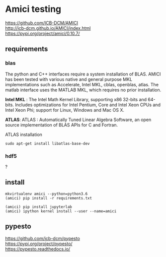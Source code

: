 # Amici testing

https://github.com/ICB-DCM/AMICI  
http://icb-dcm.github.io/AMICI/index.html  
https://pypi.org/project/amici/0.10.7/  



## requirements
### blas

The python and C++ interfaces require a system installation of BLAS. AMICI has been tested with various native and general purpose MKL implementations such as Accelerate, Intel MKL, cblas, openblas, atlas. The matlab interface uses the MATLAB MKL, which requires no prior installation.

**Intel MKL** : The Intel Math Kernel Library, supporting x86 32-bits and 64-bits. Includes optimizations for Intel Pentium, Core and Intel   Xeon CPUs and Intel Xeon Phi; support for Linux, Windows and Mac OS X.

**ATLAS**: ATLAS : Automatically Tuned Linear Algebra Software, an open source implementation of BLAS APIs for C and Fortran.

ATLAS installation
```
sudo apt-get install libatlas-base-dev
```


### hdf5
?

## install
```
mkvirtualenv amici --python=python3.6
(amici) pip install -r requirements.txt

(amici) pip install jupyterlab
(amici) ipython kernel install --user --name=amici
```

## pypesto
https://github.com/icb-dcm/pypesto  
https://pypi.org/project/pypesto/  
https://pypesto.readthedocs.io/  


